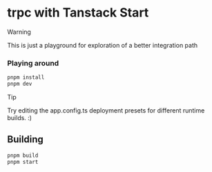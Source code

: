 # trpc with Tanstack Start

> [!WARNING]
>
> This is just a playground for exploration of a better integration path

### Playing around

```bash
pnpm install
pnpm dev
```

> [!TIP]
> Try editing the app.config.ts deployment presets for different runtime builds. :)

## Building

```bash
pnpm build
pnpm start
```
